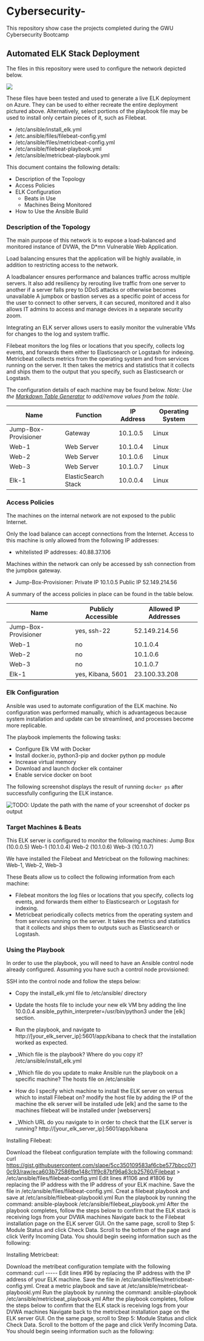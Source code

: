 # Cybersecurity-
This repository show case the projects completed during the GWU Cybersecurity Bootcamp 

## Automated ELK Stack Deployment

The files in this repository were used to configure the network depicted below.

![](Images/AzureCloudSecurityDiagram.png)

These files have been tested and used to generate a live ELK deployment on Azure. They can be used to either recreate the entire deployment pictured above. Alternatively, select portions of the playbook file may be used to install only certain pieces of it, such as Filebeat.
  - /etc/ansible/install_elk.yml 
  - /etc.ansible/files/filebeat-config.yml
  - /etc/ansible/files/metricbeat-config.yml
  - /etc/ansible/filebeat-playbook.yml
  - /etc/ansible/metricbeat-playbook.yml

This document contains the following details:
- Description of the Topology
- Access Policies
- ELK Configuration
  - Beats in Use
  - Machines Being Monitored
- How to Use the Ansible Build


### Description of the Topology

The main purpose of this network is to expose a load-balanced and monitored instance of DVWA, the D*mn Vulnerable Web Application.

Load balancing ensures that the application will be highly available, in addition to restricting access to the network.

A loadbalancer ensures performance and balances traffic across multiple servers. It also add resiliency by rerouting live traffic from one server to another if a server falls prey to DDoS attacks or otherwise becomes unavailable 
A jumpbox or bastion serves as a specific point of access for the user to connect to other servers, it can secured, monitored and it also allows IT admins to access and manage devices in a separate security zoom. 

Integrating an ELK server allows users to easily monitor the vulnerable VMs for changes to the log and system traffic.

Filebeat monitors the log files or locations that you specify, collects log events, and forwards them either to Elasticsearch or Logstash for indexing.
Metricbeat collects metrics from the operating system and from services running on the server. It then takes the metrics and statistics that it collects and ships them to the output that you specify, such as Elasticsearch or Logstash.

The configuration details of each machine may be found below.
_Note: Use the [Markdown Table Generator](http://www.tablesgenerator.com/markdown_tables) to add/remove values from the table_.

| Name                 | Function             | IP Address  | Operating System |
|----------------------|----------------------|-------------|------------------|
| Jump-Box-Provisioner | Gateway              | 10.1.0.5    | Linux            |
| Web-1                | Web Server           | 10.1.0.4    | Linux            |
| Web-2                | Web Server           | 10.1.0.6    | Linux            |
| Web-3                | Web Server           | 10.1.0.7    | Linux            |
| Elk-1                | ElasticSearch Stack  | 10.0.0.4    | Linux            |

### Access Policies

The machines on the internal network are not exposed to the public Internet. 

Only the load balance can accept connections from the Internet. Access to this machine is only allowed from the following IP addresses:
- whitelisted IP addresses: 40.88.37.106

Machines within the network can only be accessed by ssh connection from the jumpbox gateway.
- Jump-Box-Provisioner: Private IP 10.1.0.5
                        Public IP  52.149.214.56

A summary of the access policies in place can be found in the table below.

| Name                | Publicly Accessible | Allowed IP Addresses  
|---------------------|---------------------|------------------------|
| Jump-Box-Provisioner| yes, ssh-22         | 52.149.214.56          |
| Web-1               | no                  | 10.1.0.4               |
| Web-2               | no                  | 10.1.0.6               |
| Web-3               | no                  | 10.1.0.7               |
| Elk-1               | yes, Kibana, 5601   | 23.100.33.208          |

### Elk Configuration

Ansible was used to automate configuration of the ELK machine. No configuration was performed manually, which is advantageous because system installation and update can be streamlined, and processes become more replicable. 

The playbook implements the following tasks:

- Configure Elk VM with Docker
- Install docker.io, python3-pip and docker python pp module
- Increase virtual memory
- Download and launch docker elk container
- Enable service docker on boot

The following screenshot displays the result of running `docker ps` after successfully configuring the ELK instance.

![TODO: Update the path with the name of your screenshot of docker ps output](Images/docker_ps_output.png)

### Target Machines & Beats
This ELK server is configured to monitor the following machines:
Jump Box (10.0.0.5)
Web-1    (10.1.0.4)
Web-2    (10.1.0.6)
Web-3    (10.1.0.7)

We have installed the Filebeat and Metricbeat on the following machines: Web-1, Web-2, Web-3

These Beats allow us to collect the following information from each machine:

- Filebeat monitors the log files or locations that you specify, collects log events, and forwards them either to Elasticsearch or Logstash for indexing.
- Metricbeat periodically collects metrics from the operating system and from services running on the server. It takes the metrics and statistics that it collects and ships them to outputs such as Elasticsearch or Logstash.

### Using the Playbook
In order to use the playbook, you will need to have an Ansible control node already configured. Assuming you have such a control node provisioned: 

SSH into the control node and follow the steps below:
- Copy the install_elk.yml file to /etc/ansible/ directory
- Update the hosts file to include your new elk VM bny adding the line 10.0.0.4 ansible_pythin_interpreter=/usr/bin/python3 under the [elk] section. 
- Run the playbook, and navigate to http://[your_elk_server_ip]:5601/app/kibana to check that the installation worked as expected.


- _Which file is the playbook? Where do you copy it? /etc/ansible/install_elk.yml
- _Which file do you update to make Ansible run the playbook on a specific machine? The hosts file on /etc/ansible 
-  How do I specify which machine to install the ELK server on versus which to install Filebeat on? modify the host file by adding the IP of the machine the elk server will be installed ude [elk]  and the same to the machines filebeat will be installed under [webservers]
- _Which URL do you navigate to in order to check that the ELK server is running? http://[your_elk_server_ip]:5601/app/kibana


Installing Filebeat:

Download the filebeat configuration template with the following command: curl https://gist.githubusercontent.com/slape/5cc350109583af6cbe577bbcc0710c93/raw/eca603b72586fbe148c11f9c87bf96a63cb25760/Filebeat > /etc/ansible/files/filebeat-config.yml
Edit lines #1106 and #1806 by replacing the IP address with the IP address of your ELK machine.
Save the file in  /etc/ansible/files/filebeat-config.yml.
Creat a filebeat playbook and save at /etc/ansible/filebeat-playbookl.yml
Run the playbook by running the command: ansible-playbook /etc/ansible/filebeat_playbook.yml
After the playbook completes, follow the steps below to confirm that the ELK stack is receiving logs from your DVWA machines
	Navigate back to the Filebeat installation page on the ELK server GUI.
	On the same page, scroll to Step 5: Module Status and click Check Data.
	Scroll to the bottom of the page and click Verify Incoming Data.
You should begin seeing information such as the following:


Installing Metricbeat:

Download the metribeat configuration template with the following command: curl -----
Edit lines #96 by replacing the IP address with the IP address of your ELK machine.
Save the file in  /etc/ansible/files/metricbeat-config.yml.
Creat a metric playbook and save at /etc/ansible/metricbeat-playbookl.yml
Run the playbook by running the command: ansible-playbook /etc/ansible/metricbeat_playbook.yml
After the playbook completes, follow the steps below to confirm that the ELK stack is receiving logs from your DVWA machines
	Navigate back to the metricbeat installation page on the ELK server GUI.
	On the same page, scroll to Step 5: Module Status and click Check Data.
	Scroll to the bottom of the page and click Verify Incoming Data.
You should begin seeing information such as the following:




